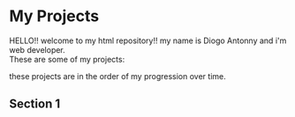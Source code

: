 <h1>My Projects</h1>
<p>HELLO!! welcome to my html repository!! my name is Diogo Antonny and i'm web developer.<br>
These are some of my projects:</p>
<p>these projects are in the order of my progression over time.</p>
<h2>Section 1</h2>
<a href="https://diogojp202.github.io/Html-Css/Desafios/Modulo%201/Desafio%20001/Index.html" target="_blank">
